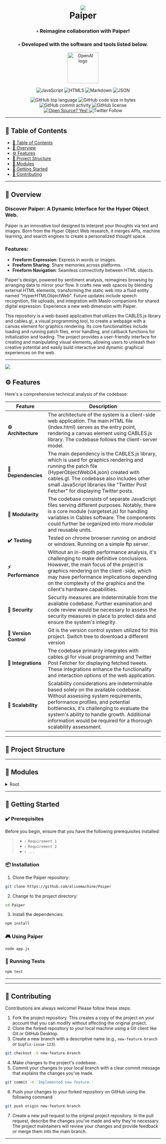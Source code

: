 <div align="center">
<h1 align="center">
<img src="https://github.com/alivemachine/Paiper/blob/14/screenshot.png" />
<br>Paiper
</h1>
<h3>◦ Reimagine collaboration with Paiper!</h3>
  
<h3>◦ Developed with the software and tools listed below.</h3>

<p><img width="100" src="https://alivemachine.io/image/fronthand/openai.png" alt="OpenAI logo" /></p>

<p align="center">
<img src="https://img.shields.io/badge/JavaScript-F7DF1E.svg?style&logo=JavaScript&logoColor=black" alt="JavaScript" />
<img src="https://img.shields.io/badge/HTML5-E34F26.svg?style&logo=HTML5&logoColor=white" alt="HTML5" />
<img src="https://img.shields.io/badge/Markdown-000000.svg?style&logo=Markdown&logoColor=white" alt="Markdown" />
<img src="https://img.shields.io/badge/JSON-000000.svg?style&logo=JSON&logoColor=white" alt="JSON" />
</p>
<img src="https://img.shields.io/github/languages/top/alivemachine/Paiper?style&color=5D6D7E" alt="GitHub top language" />
<img src="https://img.shields.io/github/languages/code-size/alivemachine/Paiper?style&color=5D6D7E" alt="GitHub code size in bytes" />
<img src="https://img.shields.io/github/commit-activity/m/alivemachine/Paiper?style&color=5D6D7E" alt="GitHub commit activity" />
<img src="https://img.shields.io/github/license/alivemachine/Paiper?style&color=5D6D7E" alt="GitHub license" />
<br>
<a href="https://github.com/Naereen/badges/">
<img src="https://badgen.net/badge/Open%20Source%20%3F/Yes%21/blue?icon=github" alt="Open Source? Yes!" />
</a>
<img src="https://img.shields.io/twitter/follow/heymaslo?style=social" alt="Twitter Follow" />

</div>

---

## 📒 Table of Contents
- [📒 Table of Contents](#-table-of-contents)
- [📍 Overview](#-overview)
- [⚙️ Features](#-features)
- [📂 Project Structure](#project-structure)
- [🧩 Modules](#modules)
- [🚀 Getting Started](#-getting-started)
- [🤝 Contributing](#-contributing)

---


## 📍 Overview

### Discover Paiper: A Dynamic Interface for the Hyper Object Web.

Paiper is an innovative tool designed to interpret your thoughts via text and images. Born from the Hyper Object Web research, it merges APIs, machine learning, and search engines to create a personalized thought space.

### **Features**:
- **Freeform Expression**: Express in words or images.
- **Freeform Sharing**: Share memories across platforms.
- **Freeform Navigation**: Seamless connectivity between HTML objects.

Paiper's design, powered by sentiment analysis, reimagines browsing by arranging data to mirror your flow. It crafts new web spaces by blending external HTML elements, transforming the static web into a fluid entity named "HyperHTMLObjectWeb". Future updates include speech recognition, file uploads, and integration with Maslo companions for shared digital expression. Experience a new web dimension with Paiper.

This repository is a web-based application that utilizes the CABLES.js library and cables.gl, a visual programming tool, to create a webpage with a canvas element for graphics rendering. Its core functionalities include loading and running patch files, error handling, and callback functions for initialization and loading. The project provides a user-friendly interface for creating and manipulating visual elements, allowing users to unleash their creative potential and easily build interactive and dynamic graphical experiences on the web.

---
<img src="https://github.com/alivemachine/Paiper/blob/04/ogthumb.png" />

## ⚙️ Features

Here's a comprehensive technical analysis of the codebase:

| Feature                | Description                           |
| ---------------------- | ------------------------------------- |
| **⚙️ Architecture**     | The architecture of the system is a client-side web application. The main HTML file (index.html) serves as the entry point, rendering a canvas element using CABLES.js library. The codebase follows the client-server model.                  |                           |
| **🔗 Dependencies**    | The main dependency is the CABLES.js library, which is used for graphics rendering and running the patch file (HyperObjectWeb04.json) created with cables.gl. The codebase also includes other small JavaScript libraries like "Twitter Post Fetcher" for displaying Twitter posts.                   |
| **🧩 Modularity**      | The codebase consists of separate JavaScript files serving different purposes. Notably, there is a core module (vargetset.js) for handling variables in Cables software. The components could further be organized into more modular and reusable units.                             |
| **✔️ Testing**          | Tested on chrome browser running on android or windows. Running on a simple ftp server.                         |
| **⚡️ Performance**      | Without an in-depth performance analysis, it's challenging to make definitive conclusions. However, the main focus of the project is graphics rendering on the client-side, which may have performance implications depending on the complexity of the graphics and the client's hardware capabilities.   |
| **🔐 Security**        | Security measures are indeterminable from the available codebase. Further examination and code review would be necessary to assess the security measures in place to protect data and ensure the system's integrity.                  |
| **🔀 Version Control** | Git is the version control system utilized for this project. Switch tree to download a different version                 |
| **🔌 Integrations**    | The codebase primarily integrates with cables.gl for visual programming and Twitter Post Fetcher for displaying fetched tweets. These integrations enhance the functionality and interaction options of the web application.                  |
| **📶 Scalability**     | Scalability considerations are indeterminable based solely on the available codebase. Without assessing system requirements, performance profiles, and potential bottlenecks, it's challenging to evaluate the system's ability to handle growth. Additional information would be required for a thorough scalability assessment.                            |

---


## 📂 Project Structure




---

## 🧩 Modules

<details closed><summary>Root</summary>

| File                                                                                               | Summary                                                                                                                                                                                                                                                                                                                                                                                                                |
| ---                                                                                                | ---                                                                                                                                                                                                                                                                                                                                                                                                                    |
| [index.html](https://github.com/alivemachine/Paiper/blob/main/index.html)                          | This code is an HTML file that creates a webpage with a canvas element for graphics rendering. It utilizes the CABLES.js library to load and run a patch file (HyperObjectWeb04.json) created with cables.gl, a web-based visual programming tool. It also includes error handling and callback functions for patch initialization and loading. The footer credits cables.gl as the tool used to create the webpage.   |
| [LICENCE](https://github.com/alivemachine/Paiper/blob/main/LICENCE)                                | This code is released under the MIT License, granting users permission to use, modify, distribute, and sell the software. However, the software is provided as-is with no warranty or liability.                                                                                                                                                                                                                       |
| [cables.min.js](https://github.com/alivemachine/Paiper/blob/main/js\cables.min.js)                 | HTTPStatus Exception: 400                                                                                                                                                                                                                                                                                                                                                                                              |
| [libs.core.min.js](https://github.com/alivemachine/Paiper/blob/main/js\libs.core.min.js)           | HTTPStatus Exception: 400                                                                                                                                                                                                                                                                                                                                                                                              |
| [ops.js](https://github.com/alivemachine/Paiper/blob/main/js\ops.js)                               | Prompt exceeds max token limit: 14797.                                                                                                                                                                                                                                                                                                                                                                                 |
| [twitterFetcher_min.js](https://github.com/alivemachine/Paiper/blob/main/js\twitterFetcher_min.js) | The code is for a JavaScript library called Twitter Post Fetcher, which allows developers to fetch and display Twitter posts on a webpage. It provides various options for customizing the display, including enabling links, showing user details, timestamps, retweet count, and images. The code also includes functionality for interaction with the fetched tweets, such as replying, retweeting, and favoriting. |
| [vargetset.js](https://github.com/alivemachine/Paiper/blob/main/js\vargetset.js)                   | The code is a set of core modules for handling variables in the Cables software. It supports creating, renaming, and getting the values of variables through various operations.                                                                                                                                                                                                                                       |

</details>

---

## 🚀 Getting Started

### ✔️ Prerequisites

Before you begin, ensure that you have the following prerequisites installed:
> - `ℹ️ Requirement 1`
> - `ℹ️ Requirement 2`
> - `ℹ️ ...`

### 📦 Installation

1. Clone the Paiper repository:
```sh
git clone https://github.com/alivemachine/Paiper
```

2. Change to the project directory:
```sh
cd Paiper
```

3. Install the dependencies:
```sh
npm install
```

### 🎮 Using Paiper

```sh
node app.js
```

### 🧪 Running Tests
```sh
npm test
```

---


---

## 🤝 Contributing

Contributions are always welcome! Please follow these steps:
1. Fork the project repository. This creates a copy of the project on your account that you can modify without affecting the original project.
2. Clone the forked repository to your local machine using a Git client like Git or GitHub Desktop.
3. Create a new branch with a descriptive name (e.g., `new-feature-branch` or `bugfix-issue-123`).
```sh
git checkout -b new-feature-branch
```
4. Make changes to the project's codebase.
5. Commit your changes to your local branch with a clear commit message that explains the changes you've made.
```sh
git commit -m 'Implemented new feature.'
```
6. Push your changes to your forked repository on GitHub using the following command
```sh
git push origin new-feature-branch
```
7. Create a new pull request to the original project repository. In the pull request, describe the changes you've made and why they're necessary.
The project maintainers will review your changes and provide feedback or merge them into the main branch.

---
